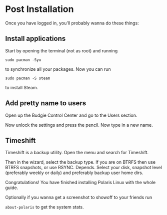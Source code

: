 # Post Installation

Once you have logged in, you'll probably wanna do these things:

## Install applications

Start by opening the terminal (not as root) and running 

`sudo pacman -Syu`

to synchronize all your packages. Now you can run

`sudo pacman -S steam`

to install Steam.

## Add pretty name to users

Open up the Budgie Control Center and go to the Users section.

Now unlock the settings and press the pencil. Now type in a new name.

## Timeshift

Timeshift is a backup utility. Open the menu and search for Timeshift.

Then in the wizard, select the backup type. If you are on BTRFS then use BTRFS snapshots, or use RSYNC. Depends.
Select your disk, snapshot level (preferably weekly or daily) and preferably backup user home dirs.

Congratulations! You have finished installing Polaris Linux with the whole guide.

Optionally if you wanna get a screenshot to showoff to your friends run

`about-polaris` to get the system stats.
